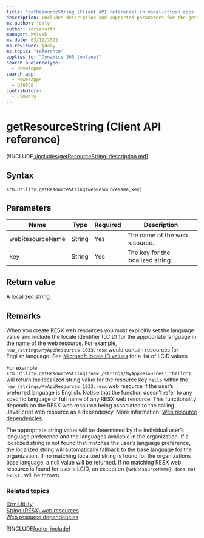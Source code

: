 ```yaml
---
title: "getResourceString (Client API reference) in model-driven apps| MicrosoftDocs"
description: Includes description and supported parameters for the getResourceString method.
ms.author: jdaly
author: adrianorth
manager: kvivek
ms.date: 03/12/2022
ms.reviewer: jdaly
ms.topic: "reference"
applies_to: "Dynamics 365 (online)"
search.audienceType: 
  - developer
search.app: 
  - PowerApps
  - D365CE
contributors:
  - JimDaly
---
```

# getResourceString (Client API reference)



[!INCLUDE[./includes/getResourceString-description.md](./includes/getResourceString-description.md)] 

## Syntax

`Xrm.Utility.getResourceString(webResourceName,key)` 

## Parameters

|Name |Type |Required |Description |
|---|---|---|---|
|webResourceName|String|Yes|The name of the web resource.|
|key|String|Yes|The key for the localized string.|

## Return value

A localized string.

## Remarks

When you create RESX web resources you must explicitly set the language value and include the locale identifier (LCID) for the appropriate language in the name of the web resource. For example, `new_/strings/MyAppResources.1033.resx` would contain resources for English language. See [Microsoft locale ID values](/previous-versions/windows/embedded/ms912047(v=winembedded.10)) for a list of LCID values.

For example `Xrm.Utility.getResourceString("new_/strings/MyAppResources","hello")` will return the localized string value for the resource key `hello` within the `new_/strings/MyAppResources.1033.resx` web resource if the user’s preferred language is English. Notice that the function doesn’t refer to any specific language or full name of any RESX web resource. This functionality depends on the RESX web resource being associated to the calling JavaScript web resource as a dependency. More information: [Web resource dependencies](../../../web-resource-dependencies.md).

The appropriate string value will be determined by the individual user’s language preference and the languages available in the organization. If a localized string is not found that matches the user’s language preference, the localized string will automatically fallback to the base language for the organization. If no matching localized string is found for the organizations base language, a null value will be returned. If no matching RESX web resource is found for user's LCID, an exception `{webResourceName} does not exist.` will be thrown.

### Related topics

[Xrm.Utility](../xrm-utility.md)<br />
[String (RESX) web resources](../../../resx-web-resources.md)<br />
[Web resource dependencies](../../../web-resource-dependencies.md)





[!INCLUDE[footer-include](../../../../../includes/footer-banner.md)]
